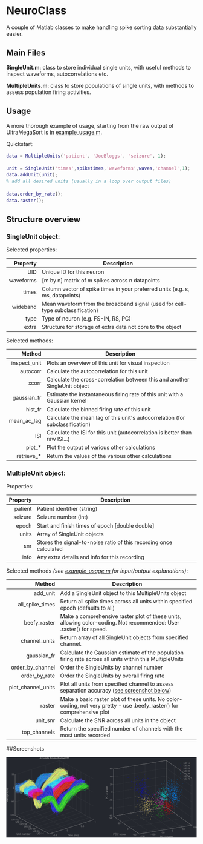 # NeuroClass

A couple of Matlab classes to make handling spike sorting data substantially easier.

## Main Files

__SingleUnit.m__: class to store individual single units, with useful methods to inspect waveforms, autocorrelations etc.

__MultipleUnits.m__: class to store populations of single units, with methods to assess population firing activities.

## Usage

A more thorough example of usage, starting from the raw output of UltraMegaSort is in [example_usage.m](example_usage.m).

Quickstart:

```Matlab
data = MultipleUnits('patient', 'JoeBloggs', 'seizure', 1);

unit = SingleUnit('times',spiketimes,'waveforms',waves,'channel',1);
data.addUnit(unit);
% add all desired units (usually in a loop over output files)

data.order_by_rate();
data.raster();
```

## Structure overview

### SingleUnit object:

Selected properties:

| Property  |                                   Description                                  |
|----------:|--------------------------------------------------------------------------------|
| UID       | Unique ID for this neuron                                                      |
| waveforms | [m by n] matrix of m spikes across n datapoints                                |
| times     | Column vector of spike times in your preferred units (e.g. s, ms, datapoints)  |
| wideband  | Mean waveform from the broadband signal (used for cell-type subclassification) |
| type      | Type of neuron (e.g. FS-IN, RS, PC)                                            |
| extra     | Structure for storage of extra data not core to the object                     |

Selected methods:

| Method       |                                  Description                                  |
|-------------:|-------------------------------------------------------------------------------|
| inspect_unit | Plots an overview of this unit for visual inspection                          |
| autocorr     | Calculate the autocorrelation for this unit                                   |
| xcorr        | Calculate the cross-correlation between this and another SingleUnit object    |
| gaussian_fr  | Estimate the instantaneous firing rate of this unit with a Gaussian kernel    |
| hist_fr      | Calculate the binned firing rate of this unit                                 |
| mean_ac_lag  | Calculate the mean lag of this unit's autocorrelation (for subclassification) |
| ISI          | Calculate the ISI for this unit (autocorrelation is better than raw ISI...)   |
| plot_*       | Plot the output of various other calculations                                 |
| retrieve_*   | Return the values of the various other calculations                           |

### MultipleUnit object:

Properties:

| Property |                             Description                            |
|---------:|--------------------------------------------------------------------|
|  patient | Patient identifier (string)                                        |
|  seizure | Seizure number (int)                                               |
|    epoch | Start and finish times of epoch [double double]                    |
|    units | Array of SingleUnit objects                                        |
|      snr | Stores the signal-to-noise ratio of this recording once calculated |
|     info | Any extra details and info for this recording                      |

Selected methods _(see [example_usage.m](example_usage.m) for input/output explanations)_:

|           Method |                                                       Description                                                      |
|-----------------:|------------------------------------------------------------------------------------------------------------------------|
|         add_unit | Add a SingleUnit object to this MultipleUnits object                                                                   |
|  all_spike_times | Return all spike times across all units within specified epoch (defaults to all)                                       |
|     beefy_raster | Make a comprehensive raster plot of these units, allowing color-coding. Not recommended: User .raster() for speed.     |
|    channel_units | Return array of all SingleUnit objects from specified channel.                                                         |
|      gaussian_fr | Calculate the Gaussian estimate of the population firing rate across all units within this MultipleUnits               |
| order_by_channel | Order the SingleUnits by channel number                                                                                |
|    order_by_rate | Order the SingleUnits by overall firing rate                                                                           |
|plot_channel_units| Plot all units from specified channel to assess separation accuracy ([see screenshot below](#screenshots))             |
|           raster | Make a basic raster plot of these units. No color-coding, not very pretty - use .beefy_raster() for comprehensive plot |
|         unit_snr | Calculate the SNR across all units in the object                                                                       |
|     top_channels | Return the specified number of channels with the most units recorded                                                   |


##Screenshots

![Screenshot of plot_channel_units output](Screenshots/ExampleChannelUnits.png?raw=true "plot_channel_units output figure")
